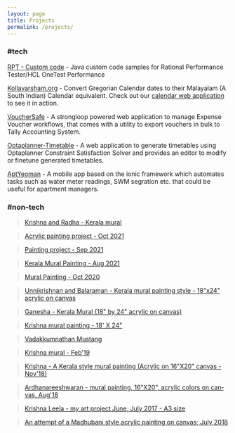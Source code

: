 ```yaml
---
layout: page
title: Projects
permalink: /projects/
---
```

### #tech
[RPT - Custom code](https://github.com/arunkutty/rpt-customcode) - Java custom code samples for Rational Performance Tester/HCL OneTest Performance

[Kollavarsham.org](http://kollavarsham.org) - Convert Gregorian Calendar dates to their Malayalam (A South Indian) 
Calendar equivalent. Check out our [calendar web application](http://kollavarsham.org/calendar) to see it in action.

[VoucherSafe](https://github.com/voucherSafe) - A strongloop powered web application to manage Expense Voucher workflows, that comes with a utility to export vouchers in bulk to Tally Accounting System.

[Optaplanner-Timetable](https://github.com/Opta-timetable) - A web application to generate timetables using Optaplanner Constraint Satisfaction Solver and provides an editor to modify or finetune generated timetables.

[AptYeoman](https://github.com/arunkutty/aptYeoman) - A mobile app based on the ionic framework which automates tasks such as water meter readings, SWM segration etc. that could be useful for apartment managers.

### #non-tech
<p>
<blockquote class="imgur-embed-pub" lang="en" data-id="a/QOULSx9"  ><a href="//imgur.com/a/QOULSx9">Krishna and Radha - Kerala mural</a></blockquote><script async src="//s.imgur.com/min/embed.js" charset="utf-8"></script>
</p>
<p>
<blockquote class="imgur-embed-pub" lang="en" data-id="a/2no5Fsw"  ><a href="//imgur.com/a/2no5Fsw">Acrylic painting project - Oct 2021</a></blockquote><script async src="//s.imgur.com/min/embed.js" charset="utf-8"></script>
</p>
<p>
<blockquote class="imgur-embed-pub" lang="en" data-id="a/iDhIk9q"  ><a href="//imgur.com/a/iDhIk9q">Painting project - Sep 2021</a></blockquote><script async src="//s.imgur.com/min/embed.js" charset="utf-8"></script>
</p>
<p>
<blockquote class="imgur-embed-pub" lang="en" data-id="PRTV0PI"  ><a href="//imgur.com/PRTV0PI">Kerala Mural Painting - Aug 2021</a></blockquote><script async src="//s.imgur.com/min/embed.js" charset="utf-8"></script>
</p>
<p>
<blockquote class="imgur-embed-pub" lang="en" data-id="a/ZMpEzfh"  ><a href="//imgur.com/a/ZMpEzfh">Mural Painting - Oct 2020</a></blockquote><script async src="//s.imgur.com/min/embed.js" charset="utf-8"></script>
</p>
<p>
<blockquote class="imgur-embed-pub" lang="en" data-id="a/gMfypfd"><a href="//imgur.com/a/gMfypfd">Unnikrishnan and Balaraman - Kerala mural painting style - 18&quot;x24&quot; acrylic on canvas</a></blockquote><script async src="//s.imgur.com/min/embed.js" charset="utf-8"></script>
</p>
<p>
<blockquote class="imgur-embed-pub" lang="en" data-id="a/sJTP79p"><a href="//imgur.com/a/sJTP79p">Ganesha - Kerala Mural (18&quot; by 24&quot; acrylic on canvas)</a></blockquote><script async src="//s.imgur.com/min/embed.js" charset="utf-8"></script>
</p>
<p>
<blockquote class="imgur-embed-pub" lang="en" data-id="a/qHKz9gg"><a href="//imgur.com/a/qHKz9gg">Krishna mural painting - 18&#39; X 24&quot;</a></blockquote><script async src="//s.imgur.com/min/embed.js" charset="utf-8"></script>
</p>
<p>
<blockquote class="imgur-embed-pub" lang="en" data-id="a/bXE8Dsg"><a href="//imgur.com/a/bXE8Dsg">Vadakkumnathan Mustang</a></blockquote><script async src="//s.imgur.com/min/embed.js" charset="utf-8"></script>
</p>
<p>
<blockquote class="imgur-embed-pub" lang="en" data-id="a/3SPlrxd"><a href="//imgur.com/a/3SPlrxd">Krishna mural - Feb&#39;19</a></blockquote><script async src="//s.imgur.com/min/embed.js" charset="utf-8"></script>
</p>
<p>
<blockquote class="imgur-embed-pub" lang="en" data-id="a/GfABtRZ"><a href="//imgur.com/GfABtRZ">Krishna - A Kerala style mural painting (Acrylic on 16&quot;X20&quot; canvas - Nov&#39;18)</a></blockquote><script async src="//s.imgur.com/min/embed.js" charset="utf-8"></script>
</p>
<p>
<blockquote class="imgur-embed-pub" lang="en" data-id="a/Tpj5Zim"><a href="//imgur.com/a/Tpj5Zim">Ardhanareeshwaran - mural painting, 16"X20", acrylic colors on canvas, Aug'18</a></blockquote><script async src="//s.imgur.com/min/embed.js" charset="utf-8"></script>
</p>
<p>
<blockquote class="imgur-embed-pub" lang="en" data-id="a/4cLVq"><a href="//imgur.com/4cLVq">
Krishna Leela - my art project June, July 2017 - A3 size</a></blockquote>
<script async src="//s.imgur.com/min/embed.js" charset="utf-8"></script>
</p>
<p>
<blockquote class="imgur-embed-pub" lang="en" data-id="a/pSmDCxA"><a href="//imgur.com/a/pSmDCxA">An attempt of a Madhubani style acrylic painting on canvas; July 2018</a></blockquote><script async src="//s.imgur.com/min/embed.js" charset="utf-8"></script>
</p>
